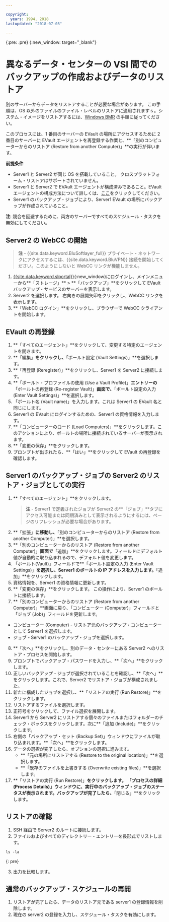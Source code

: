 ```yaml
---

copyright:
  years: 1994, 2018
lastupdated: "2018-07-05"

---
```

{:pre: .pre}
{:new_window: target="_blank"}

# 異なるデータ・センターの VSI 間でのバックアップの作成およびデータのリストア

別のサーバーからデータをリストアすることが必要な場合があります。 この手順は、OS 以外のファイルのファイル・レベルのリストアに適用されますｓ。システム・イメージをリストアするには、[Windows BMR](restoring-evault-bmr-system-volume-image.html) の手順に従ってください。

このプロセスには、1 番目のサーバーの EVault の場所にアクセスするために 2 番目のサーバーに EVault エージェントを再登録する作業と、**「別のコンピューターからのリストア (Restore from another Computer)」**の実行が伴います。

**前提条件**

- Server1 と Server2 が同じ OS を搭載していること。 クロスプラットフォーム・リストアはサポートされていません。
- Server1 と Server2 で EVAult エージェントが構成済みであること。EVault エージェントの構成方法について詳しくは、[ここ](index.html#configuring-evault-agent-in-webcc)をクリックしてください。
- Server1 のバックアップ・ジョブにより、Server1 EVault の場所にバックアップが作成されていること。

**注**: 競合を回避するために、両方のサーバーですべてのスケジュール・タスクを無効にしてください。 

## Server2 の WebCC の開始

>**注** - {{site.data.keyword.BluSoftlayer_full}} プライベート・ネットワークにアクセスするには、{{site.data.keyword.BluVPN}} 接続を開始してください。このようにしないと WebCC リンクが機能しません。

1. [{{site.data.keyword.slportal}}](https://control.softlayer.com/){:new_window}にログインし、メインメニューから**「ストレージ」** > **「バックアップ」**をクリックして EVault バックアップ・サービスのサーバーを表示します。 
2. Server2 を選択します。 右向きの展開矢印をクリックし、WebCC リンクを表示します。
3. **「WebCC ログイン」**をクリックし、ブラウザーで WebCC クライアントを開始します。

## EVault の再登録

1. **「すべてのエージェント」**をクリックして、変更する特定のエージェントを開きます。
2. **「編集」**をクリックし、**「ボールト設定 (Vault Settings)」**を選択します。
3. **「再登録 (Reregister)」**をクリックし、Server1 を Server2 に接続します。
4. **「ボールト・プロファイルの使用 (Use a Vault Profile)」**エントリーの**「ボールトの再登録 (Re-register Vault)」**画面で、**「ボールト設定の入力 (Enter Vault Settings)」**を選択します。
5. 「ボールト名 (Vault name)」を入力します。これは Server1 の EVault 名と同じにします。
6. Server1 の EVault にログインするための、Server1 の資格情報を入力します。
7. **「コンピューターのロード (Load Computers)」**をクリックします。このアクションにより、ボールトの場所に接続されているサーバーが表示されます。
8. **「変更の保存」**をクリックします。
9. プロンプトが出されたら、**「はい」**をクリックして EVault の再登録を確認します。

## Server1 のバックアップ・ジョブの Server2 のリストア・ジョブとしての実行

1. **「すべてのエージェント」**をクリックします。
   >**注** - Server1 で定義されたジョブが Server2 の**「ジョブ」**タブにアクセス可能または同期済みとして表示されるようにするには、ページのリフレッシュが必要な場合があります。
2. **「拡張」**に移動し、**「別のコンピューターからのリストア (Restore from another Computer)」**を選択します。
3. **「別のコンピューターからのリストア (Restore from another Computer)」**画面で**「追加」**をクリックします。フィールドにデフォルト値が自動的に取り込まれるので、デフォルト値を変更します。
4. 「ボールト(Vault)」フィールドで**「ボールト設定の入力 (Enter Vault Settings)」**を選択し、Server1 のボールトの IP アドレスを入力します。**「追加」**をクリックします。
5. 資格情報を、Server1 の資格情報に更新します。
6. **「変更の保存」**をクリックします。 この操作により、Server1 のボールトに接続します。
7. **「別のコンピューターからのリストア (Restore from another Computer)」**画面に戻り、「コンピューター (Computer)」フィールドと「ジョブ (Job)」フィールドを更新します。
  - コンピューター (Computer) - リストア元のバックアップ・コンピューターとして Server1 を選択します。 
  - ジョブ - Server1 のバックアップ・ジョブを選択します。
8. **「次へ」**をクリックし、別のデータ・センターにある Server2 へのリストア・プロセスを開始します。
9. プロンプトでバックアップ・パスワードを入力し、**「次へ」**をクリックします。
10. 正しいバックアップ・ジョブが選択されていることを確認し、**「次へ」**をクリックします。これで、Server2 でリストア・ジョブが構成されました。 
11. 新たに構成したジョブを選択し、**「リストアの実行 (Run Restore)」**をクリックします。
12. リストアするファイルを選択します。 
13. 正符号をクリックして、ファイル選択を展開します。
14. Server1 から Server2 にリストアする個々のファイルまたはフォルダーのチェック・ボックスをクリックします。次に**「追加 (Include)」**をクリックします。
15. 右側の「バックアップ・セット (Backup Set)」ウィンドウにファイルが取り込まれます。**「次へ」**をクリックします。 
16. データの選択が完了したら、オプションの選択に進みます。
    - **「元の場所にリストアする (Restore to the original location)」**を選択します。
    - **「既存のファイルを上書きする (Overwrite existing files)」**を選択します。
17. **「リストアの実行 (Run Restore)」**をクリックします。 「プロセスの詳細 (Process Details)」ウィンドウに、実行中のバックアップ・ジョブのステータスが表示されます。バックアップが完了したら、**「閉じる」**をクリックします。


## リストアの確認

1. SSH 経由で Server2 のルートに接続します。
2. ファイルおよびすべてのディレクトリー・エントリーを長形式でリストします。
  ```
  ls -la
  ```
  {: pre}
  
3. 出力を比較します。
  
## 通常のバックアップ・スケジュールの再開

1. リストアが完了したら、データのリストア元である server1 の登録情報を削除します。 
2. 現在の server2 の登録を入力し、スケジュール・タスクを有効にします。
